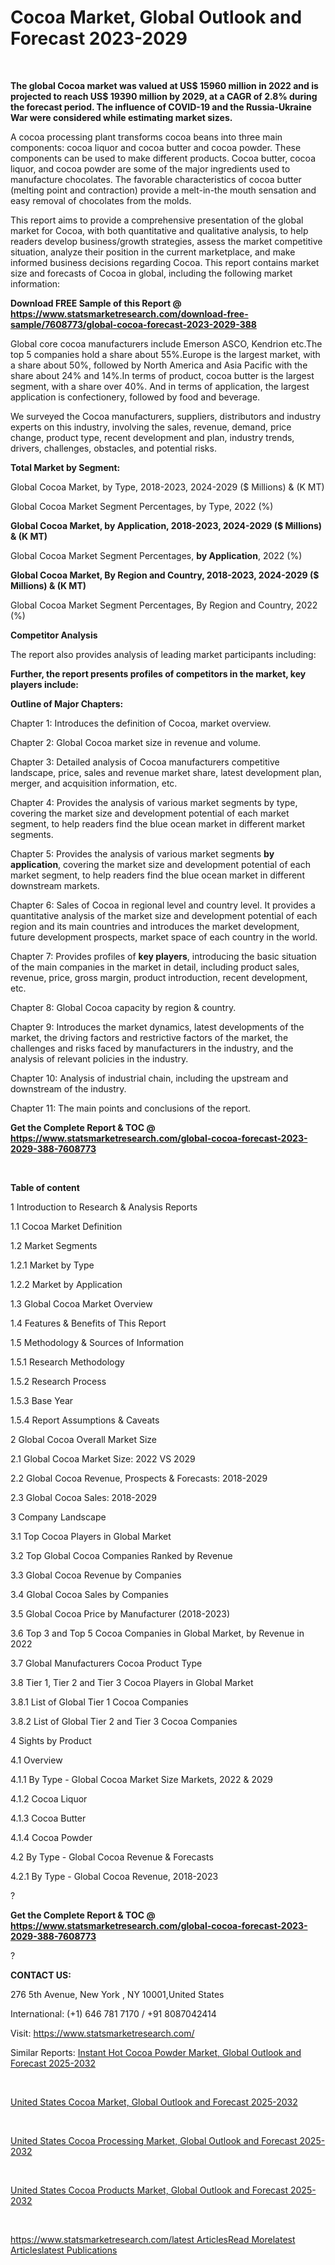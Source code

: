 <h1>Cocoa Market, Global Outlook and Forecast 2023-2029</h1><br/><p><strong>The global Cocoa market was valued at US$ 15960 million in 2022 and is projected to reach US$ 19390 million by 2029, at a <strong>CAGR</strong> of 2.8% during the forecast period. The influence of COVID-19 and the Russia-Ukraine War were considered while estimating market sizes.</strong></p>
 
 
 
 <p>A cocoa processing plant transforms cocoa beans into three main components: cocoa liquor and cocoa butter and cocoa powder. These components can be used to make different products. Cocoa butter, cocoa liquor, and cocoa powder are some of the major ingredients used to manufacture chocolates. The favorable characteristics of cocoa butter (melting point and contraction) provide a melt-in-the mouth sensation and easy removal of chocolates from the molds.</p>
 
 
 
 <p>This report aims to provide a comprehensive presentation of the global market for Cocoa, with both quantitative and qualitative analysis, to help readers develop business/growth strategies, assess the market competitive situation, analyze their position in the current marketplace, and make informed business decisions regarding Cocoa. This report contains market size and forecasts of Cocoa in global, including the following market information:</p>
 
 
 
 <p><strong>Download FREE Sample of this Report @ <a href="https://www.statsmarketresearch.com/download-free-sample/7608773/global-cocoa-forecast-2023-2029-388">https://www.statsmarketresearch.com/download-free-sample/7608773/global-cocoa-forecast-2023-2029-388</a></strong></p>
 
 
 
 <p>Global core cocoa manufacturers include Emerson ASCO, Kendrion etc.The top 5 companies hold a share about 55%.Europe is the largest market, with a share about 50%, followed by North America and Asia Pacific with the share about 24% and 14%.In terms of product, cocoa butter is the largest segment, with a share over 40%. And in terms of application, the largest application is confectionery, followed by food and beverage.</p>
 
 
 
 <p>We surveyed the Cocoa manufacturers, suppliers, distributors and industry experts on this industry, involving the sales, revenue, demand, price change, product type, recent development and plan, industry trends, drivers, challenges, obstacles, and potential risks.</p>
 
 
 
 <p><strong>Total Market by Segment:</strong></p>
 
 
 
 <p>Global Cocoa Market, by Type, 2018-2023, 2024-2029 ($ Millions) & (K MT)</p>
 
 
 
 <p>Global Cocoa Market Segment Percentages, by Type, 2022 (%)</p>
 
 
 
 <p><strong>Global Cocoa Market, <strong>by Application</strong>, 2018-2023, 2024-2029 ($ Millions) & (K MT)</strong></p>
 
 
 
 <p>Global Cocoa Market Segment Percentages, <strong>by Application</strong>, 2022 (%)</p>
 
 
 
 <p><strong>Global Cocoa Market, By Region and Country, 2018-2023, 2024-2029 ($ Millions) & (K MT)</strong></p>
 
 
 
 <p>Global Cocoa Market Segment Percentages, By Region and Country, 2022 (%)</p>
 
 
 
 <p><strong>Competitor Analysis</strong></p>
 
 
 
 <p>The report also provides analysis of leading market participants including:</p>
 
 
 
 <p><strong>Further, the report presents profiles of competitors in the market, <strong>key players</strong> include:</strong></p>
 
 
 
 <p><strong>Outline of Major Chapters:</strong></p>
 
 
 
 <p>Chapter 1: Introduces the definition of Cocoa, market overview.</p>
 
 
 
 <p>Chapter 2: Global Cocoa market size in revenue and volume.</p>
 
 
 
 <p>Chapter 3: Detailed analysis of Cocoa manufacturers competitive landscape, price, sales and revenue market share, latest development plan, merger, and acquisition information, etc.</p>
 
 
 
 <p>Chapter 4: Provides the analysis of various market segments by type, covering the market size and development potential of each market segment, to help readers find the blue ocean market in different market segments.</p>
 
 
 
 <p>Chapter 5: Provides the analysis of various market segments <strong>by application</strong>, covering the market size and development potential of each market segment, to help readers find the blue ocean market in different downstream markets.</p>
 
 
 
 <p>Chapter 6: Sales of Cocoa in regional level and country level. It provides a quantitative analysis of the market size and development potential of each region and its main countries and introduces the market development, future development prospects, market space of each country in the world.</p>
 
 
 
 <p>Chapter 7: Provides profiles of <strong>key players</strong>, introducing the basic situation of the main companies in the market in detail, including product sales, revenue, price, gross margin, product introduction, recent development, etc.</p>
 
 
 
 <p>Chapter 8: Global Cocoa capacity by region & country.</p>
 
 
 
 <p>Chapter 9: Introduces the market dynamics, latest developments of the market, the driving factors and restrictive factors of the market, the challenges and risks faced by manufacturers in the industry, and the analysis of relevant policies in the industry.</p>
 
 
 
 <p>Chapter 10: Analysis of industrial chain, including the upstream and downstream of the industry.</p>
 
 
 
 <p>Chapter 11: The main points and conclusions of the report.</p>
 
 
 
 <div><b>Get the Complete Report & TOC @ <a href="https://www.statsmarketresearch.com/global-cocoa-forecast-2023-2029-388-7608773">https://www.statsmarketresearch.com/global-cocoa-forecast-2023-2029-388-7608773</a></b></div>
 
 
 
 <p><br />
 
 <b>Table of content</b></p>
 
 
 
 <p>1 Introduction to Research & Analysis Reports<br />
 
 1.1 Cocoa Market Definition<br />
 
 1.2 Market Segments<br />
 
 1.2.1 Market by Type<br />
 
 1.2.2 Market by Application<br />
 
 1.3 Global Cocoa Market Overview<br />
 
 1.4 Features & Benefits of This Report<br />
 
 1.5 Methodology & Sources of Information<br />
 
 1.5.1 Research Methodology<br />
 
 1.5.2 Research Process<br />
 
 1.5.3 Base Year<br />
 
 1.5.4 Report Assumptions & Caveats<br />
 
 2 Global Cocoa Overall Market Size<br />
 
 2.1 Global Cocoa Market Size: 2022 VS 2029<br />
 
 2.2 Global Cocoa Revenue, Prospects & Forecasts: 2018-2029<br />
 
 2.3 Global Cocoa Sales: 2018-2029<br />
 
 3 Company Landscape<br />
 
 3.1 Top Cocoa Players in Global Market<br />
 
 3.2 Top Global Cocoa Companies Ranked by Revenue<br />
 
 3.3 Global Cocoa Revenue by Companies<br />
 
 3.4 Global Cocoa Sales by Companies<br />
 
 3.5 Global Cocoa Price by Manufacturer (2018-2023)<br />
 
 3.6 Top 3 and Top 5 Cocoa Companies in Global Market, by Revenue in 2022<br />
 
 3.7 Global Manufacturers Cocoa Product Type<br />
 
 3.8 Tier 1, Tier 2 and Tier 3 Cocoa Players in Global Market<br />
 
 3.8.1 List of Global Tier 1 Cocoa Companies<br />
 
 3.8.2 List of Global Tier 2 and Tier 3 Cocoa Companies<br />
 
 4 Sights by Product<br />
 
 4.1 Overview<br />
 
 4.1.1 By Type - Global Cocoa Market Size Markets, 2022 & 2029<br />
 
 4.1.2 Cocoa Liquor<br />
 
 4.1.3 Cocoa Butter<br />
 
 4.1.4 Cocoa Powder<br />
 
 4.2 By Type - Global Cocoa Revenue & Forecasts<br />
 
 4.2.1 By Type - Global Cocoa Revenue, 2018-2023<br />
 
 ? </p>
 
 
 
 <div><b>Get the Complete Report & TOC @ <a href="https://www.statsmarketresearch.com/global-cocoa-forecast-2023-2029-388-7608773">https://www.statsmarketresearch.com/global-cocoa-forecast-2023-2029-388-7608773</a></b></div>
 
 
 
 <p>? </p>
 
 
 
 <p><b>CONTACT US:</b><br />
 
 276 5th Avenue, New York , NY 10001,United States<br />
 
 International: (+1) 646 781 7170 / +91 8087042414<br />
 
 Visit: <a href="https://www.statsmarketresearch.com/">https://www.statsmarketresearch.com/</a><br />
 
 Similar Reports: <a href="https://www.statsmarketresearch.com/global-cocoa-forecast-2023-2029-388-7608773">Instant Hot Cocoa Powder Market, Global Outlook and Forecast 2025-2032</a><br />
 
 <br />
 
 <a href="https://www.statsmarketresearch.com/global-cocoa-forecast-2023-2029-388-7608773">United States Cocoa Market, Global Outlook and Forecast 2025-2032</a><br />
 
 <br />
 
 <a href="https://www.statsmarketresearch.com/global-cocoa-forecast-2023-2029-388-7608773">United States Cocoa Processing Market, Global Outlook and Forecast 2025-2032</a><br />
 
 <br />
 
 <a href="https://www.statsmarketresearch.com/global-cocoa-forecast-2023-2029-388-7608773">United States Cocoa Products Market, Global Outlook and Forecast 2025-2032</a><br />
 
 <br />
 
 <a href="https://gyeongbokgung.com">https://www.statsmarketresearch.com/</a><a href="https://hallyeomaritime.com">latest Articles</a><a href="https://jingwansa.com">Read More</a><a href="https://nguoiviet.jp/">latest Articles</a><a href="https://www.intelmarketresearch.com/">latest Publications</a></p>